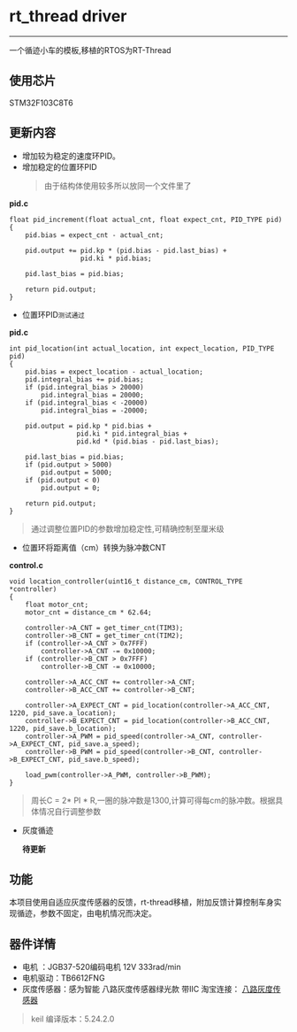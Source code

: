 # rt_thread driver
---

一个循迹小车的模板,移植的RTOS为RT-Thread

## 使用芯片
STM32F103C8T6

## 更新内容
* 增加较为稳定的速度环PID。
* 增加稳定的位置环PID
  >由于结构体使用较多所以放同一个文件里了

__pid.c__
```
float pid_increment(float actual_cnt, float expect_cnt, PID_TYPE pid)
{
    pid.bias = expect_cnt - actual_cnt;

    pid.output += pid.kp * (pid.bias - pid.last_bias) +
                  pid.ki * pid.bias;

    pid.last_bias = pid.bias;

    return pid.output;
}
```
* 位置环PID`测试通过`
  
__pid.c__
```
int pid_location(int actual_location, int expect_location, PID_TYPE pid)
{
    pid.bias = expect_location - actual_location;
    pid.integral_bias += pid.bias;
    if (pid.integral_bias > 20000)
        pid.integral_bias = 20000;
    if (pid.integral_bias < -20000)
        pid.integral_bias = -20000;

    pid.output = pid.kp * pid.bias +
                 pid.ki * pid.integral_bias +
                 pid.kd * (pid.bias - pid.last_bias);

    pid.last_bias = pid.bias;
    if (pid.output > 5000)
        pid.output = 5000;
    if (pid.output < 0)
        pid.output = 0;

    return pid.output;
}
```
>通过调整位置PID的参数增加稳定性,可精确控制至厘米级

* 位置环将距离值（cm）转换为脉冲数CNT

__control.c__
```
void location_controller(uint16_t distance_cm, CONTROL_TYPE *controller)
{
    float motor_cnt;
    motor_cnt = distance_cm * 62.64;

    controller->A_CNT = get_timer_cnt(TIM3);
    controller->B_CNT = get_timer_cnt(TIM2);
    if (controller->A_CNT > 0x7FFF)
        controller->A_CNT -= 0x10000;
    if (controller->B_CNT > 0x7FFF)
        controller->B_CNT -= 0x10000;

    controller->A_ACC_CNT += controller->A_CNT;
    controller->B_ACC_CNT += controller->B_CNT;

    controller->A_EXPECT_CNT = pid_location(controller->A_ACC_CNT, 1220, pid_save.a_location);
    controller->B_EXPECT_CNT = pid_location(controller->B_ACC_CNT, 1220, pid_save.b_location);
    controller->A_PWM = pid_speed(controller->A_CNT, controller->A_EXPECT_CNT, pid_save.a_speed);
    controller->B_PWM = pid_speed(controller->B_CNT, controller->B_EXPECT_CNT, pid_save.b_speed);

    load_pwm(controller->A_PWM, controller->B_PWM);
}
```
>周长C = 2* PI * R,一圈的脉冲数是1300,计算可得每cm的脉冲数。根据具体情况自行调整参数

* 灰度循迹

  __待更新__

## 功能
本项目使用自适应灰度传感器的反馈，rt-thread移植，附加反馈计算控制车身实现循迹，参数不固定，由电机情况而决定。

## 器件详情
* 电机 ：JGB37-520编码电机 12V 333rad/min
* 电机驱动：TB6612FNG
* 灰度传感器：感为智能 八路灰度传感器绿光款 带IIC 淘宝连接： [八路灰度传感器](https://item.taobao.com/item.htm?spm=a21n57.1.0.0.1103523crdpRAx&id=700000730878&ns=1&abbucket=0#detail)

>keil 编译版本：5.24.2.0
